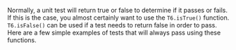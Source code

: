 Normally, a unit test will return true or false to determine if it passes or fails. If this is the case, you almost certainly want to use the `T6.isTrue()` function. `T6.isFalse()` can be used if a test needs to return false in order to pass. Here are a few simple examples of tests that will always pass using these functions.